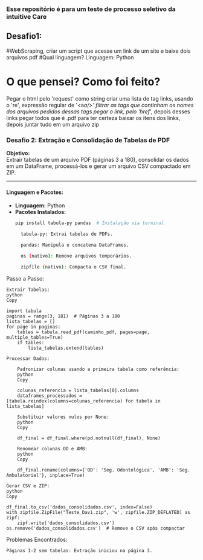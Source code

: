 ### Esse repositório é para um teste de processo seletivo da intuitive Care

## Desafio1:
#WebScraping, criar um script que acesse um link de um site e baixe dois arquivos pdf
#Qual linguagem?
Linguagem: Python

# O que pensei? Como foi feito?
Pegar o html pelo 'request' como string 
criar uma lista de tag links, usando o 're', expressão regular de '<a*a/>'
filtrar as tags que continham os nomes dos arquivos pedidos
dessas tags pegar o link, pelo 'href*', depois desses links pegar todos que é .pdf para ter certeza
baixar os itens dos links, depois juntar tudo em um arquivo zip 

### **Desafio 2: Extração e Consolidação de Tabelas de PDF**  

**Objetivo:**  
Extrair tabelas de um arquivo PDF (páginas 3 a 180), consolidar os dados em um DataFrame, processá-los e gerar um arquivo CSV compactado em ZIP.  

---  

#### **Linguagem e Pacotes:**  
- **Linguagem:** Python  
- **Pacotes Instalados:**  
  ```bash  
  pip install tabula-py pandas  # Instalação via terminal  

    tabula-py: Extrai tabelas de PDFs.

    pandas: Manipula e concatena DataFrames.

    os (nativo): Remove arquivos temporários.

    zipfile (nativo): Compacta o CSV final.

Passo a Passo:

    Extrair Tabelas:
    python
    Copy

    import tabula  
    paginas = range(3, 181)  # Páginas 3 a 180  
    lista_tabelas = []  
    for page in paginas:  
        tables = tabula.read_pdf(caminho_pdf, pages=page, multiple_tables=True)  
        if tables:  
            lista_tabelas.extend(tables)  

    Processar Dados:

        Padronizar colunas usando a primeira tabela como referência:
        python
        Copy

        colunas_referencia = lista_tabelas[0].columns  
        dataframes_processados = [tabela.reindex(columns=colunas_referencia) for tabela in lista_tabelas]  

        Substituir valores nulos por None:
        python
        Copy

        df_final = df_final.where(pd.notnull(df_final), None)  

        Renomear colunas OD e AMB:
        python
        Copy

        df_final.rename(columns={'OD': 'Seg. Odontológica', 'AMB': 'Seg. Ambulatorial'}, inplace=True)  

    Gerar CSV e ZIP:
    python
    Copy

    df_final.to_csv('dados_consolidados.csv', index=False)  
    with zipfile.ZipFile("Teste_Davi.zip", 'w', zipfile.ZIP_DEFLATED) as zipf:  
        zipf.write('dados_consolidados.csv')  
    os.remove('dados_consolidados.csv')  # Remove o CSV após compactar  

Problemas Encontrados:

    Páginas 1-2 sem tabelas: Extração iniciou na página 3.







